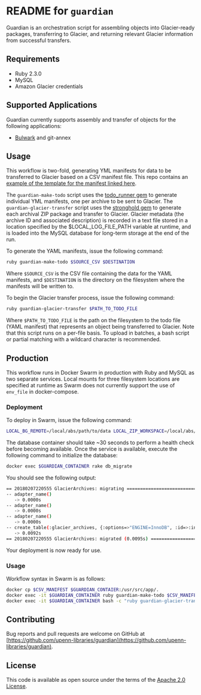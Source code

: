 # README for `guardian`

Guardian is an orchestration script for assembling objects into Glacier-ready packages, transferring to Glacier, and returning relevant Glacier information from successful transfers.

## Requirements

* Ruby 2.3.0
* MySQL
* Amazon Glacier credentials

## Supported Applications

Guardian currently supports assembly and transfer of objects for the following applications:

* [Bulwark](ht) and git-annex

## Usage

This workflow is two-fold, generating YML manifests for data to be transferred to Glacier based on a CSV manifest file.  This repo contains an [example of the template for the manifest linked here](examples/example_guardian_manifest.csv).

The `guardian-make-todo` script uses the [todo_runner gem](https://github.com/upenn-libraries/todo_runner) to generate individual YML manifests, one per archive to be sent to Glacier.  The `guardian-glacier-transfer` script uses the [stronghold gem](https://github.com/upenn-libraries/stronghold) to generate each archival ZIP package and transfer to Glacier.  Glacier metadata (the archive ID and associated description) is recorded in a text file stored in a location specified by the $LOCAL_LOG_FILE_PATH variable at runtime, and is loaded into the MySQL database for long-term storage at the end of the run. 

To generate the YAML manifests, issue the following command:

```bash 
ruby guardian-make-todo $SOURCE_CSV $DESTINATION
```

Where `$SOURCE_CSV` is the CSV file containing the data for the YAML manifests, and `$DESTINATION` is the directory on the filesystem where the manifests will be written to.

To begin the Glacier transfer process, issue the following command:

```bash
ruby guardian-glacier-transfer $PATH_TO_TODO_FILE
```

Where `$PATH_TO_TODO_FILE` is the path on the filesystem to the todo file (YAML manifest) that represents an object being transferred to Glacier.  Note that this script runs on a per-file basis.  To upload in batches, a bash script or partial matching with a wildcard character is recommended.

## Production

This workflow runs in Docker Swarm in production with Ruby and MySQL as two separate services.  Local mounts for three filesystem locations are specified at runtime as Swarm does not currently support the use of `env_file` in docker-compose.

### Deployment

To deploy in Swarm, issue the following command:

```bash
LOCAL_BG_REMOTE=/local/abs/path/to/data LOCAL_ZIP_WORKSPACE=/local/abs/path/to/workspace LOCAL_LOG_FILE=/local/abs/path/to/logsdir/ docker stack deploy -c docker-compose.yml guardian
```

The database container should take ~30 seconds to perform a health check before becoming available.  Once the service is available, execute the following command to initialize the database:

```bash
docker exec $GUARDIAN_CONTAINER rake db_migrate
```

You should see the following output:

```bash
== 20180207220555 GlacierArchives: migrating ==================================
-- adapter_name()
   -> 0.0000s
-- adapter_name()
   -> 0.0000s
-- adapter_name()
   -> 0.0000s
-- create_table(:glacier_archives, {:options=>"ENGINE=InnoDB", :id=>:integer})
   -> 0.0092s
== 20180207220555 GlacierArchives: migrated (0.0095s) =========================
```

Your deployment is now ready for use.

### Usage

Workflow syntax in Swarm is as follows:

```bash
docker cp $CSV_MANIFEST $GUARDIAN_CONTAIER:/usr/src/app/.
docker exec -it $GUARDIAN_CONTAINER ruby guardian-make-todo $CSV_MANIFEST todos/
docker exec -it $GUARDIAN_CONTAINER bash -c "ruby guardian-glacier-transfer todos/*.todo"
```

## Contributing

Bug reports and pull requests are welcome on GitHub at [https://github.com/upenn-libraries/guardian](https://github.com/upenn-libraries/guardian).

## License

This code is available as open source under the terms of the [Apache 2.0 License](https://opensource.org/licenses/Apache-2.0).
